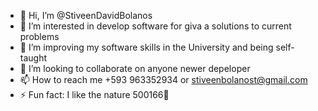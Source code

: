 - 👋 Hi, I’m @StiveenDavidBolanos
- 👀 I’m interested in develop software for giva a solutions to current problems
- 🌱 I’m improving my software skills in the University and being self-taught
- 💞️ I’m looking to collaborate on anyone newer depeloper
- 📫 How to reach me +593 963352934 or stiveenbolanost@gmail.com
- ⚡ Fun fact: I like the nature 500166🍂

<!---
StiveenDavidBolanos/StiveenDavidBolanos is a ✨ special ✨ repository because its `README.md` (this file) appears on your GitHub profile.
You can click the Preview link to take a look at your changes.
--->
